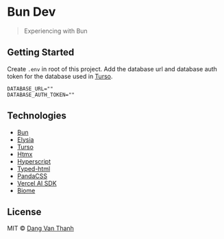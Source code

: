 # Bun Dev

> Experiencing with Bun

## Getting Started

Create `.env` in root of this project. Add the database url and database auth token for the database used in [Turso](https://turso.tech/).  

```
DATABASE_URL=""
DATABASE_AUTH_TOKEN=""
```

## Technologies

- [Bun](https://bun.sh/)
- [Elysia](https://elysiajs.com/)
- [Turso](https://turso.tech/)
- [Htmx](https://htmx.org/)
- [Hyperscript](https://hyperscript.org/)
- [Typed-html](https://github.com/nicojs/typed-html)
- [PandaCSS](https://panda-css.com/)
- [Vercel AI SDK](https://sdk.vercel.ai/docs)
- [Biome](https://biomejs.dev)

## License

MIT © [Dang Van Thanh](https://dangthanh.org)
